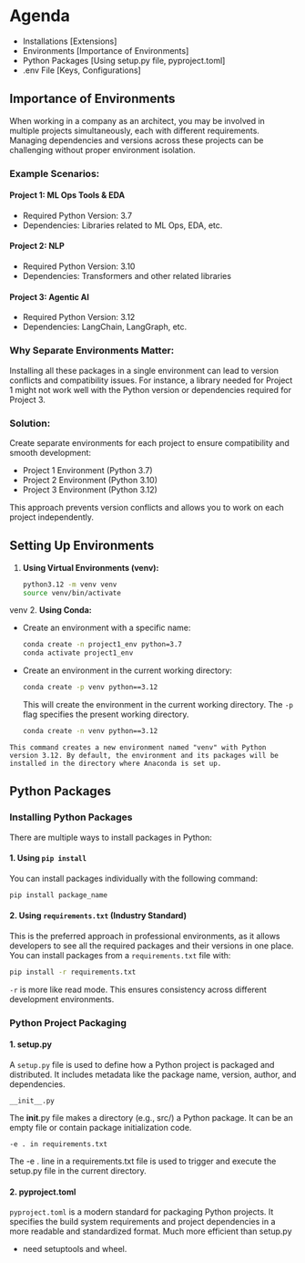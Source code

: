 # Agenda

- Installations [Extensions]
- Environments [Importance of Environments]
- Python Packages [Using setup.py file, pyproject.toml]
- .env File [Keys, Configurations]

## Importance of Environments

When working in a company as an architect, you may be involved in multiple projects simultaneously, each with different requirements. Managing dependencies and versions across these projects can be challenging without proper environment isolation.

### Example Scenarios:

#### Project 1: ML Ops Tools & EDA

- Required Python Version: 3.7
- Dependencies: Libraries related to ML Ops, EDA, etc.

#### Project 2: NLP

- Required Python Version: 3.10
- Dependencies: Transformers and other related libraries

#### Project 3: Agentic AI

- Required Python Version: 3.12
- Dependencies: LangChain, LangGraph, etc.

### Why Separate Environments Matter:

Installing all these packages in a single environment can lead to version conflicts and compatibility issues. For instance, a library needed for Project 1 might not work well with the Python version or dependencies required for Project 3.

### Solution:

Create separate environments for each project to ensure compatibility and smooth development:

- Project 1 Environment (Python 3.7)
- Project 2 Environment (Python 3.10)
- Project 3 Environment (Python 3.12)

This approach prevents version conflicts and allows you to work on each project independently.

## Setting Up Environments

1. **Using Virtual Environments (venv):**

   ```bash
   python3.12 -m venv venv
   source venv/bin/activate
   ```
venv
2. **Using Conda:**

   - Create an environment with a specific name:

     ```bash
     conda create -n project1_env python=3.7
     conda activate project1_env
     ```

   - Create an environment in the current working directory:

     ```bash
     conda create -p venv python==3.12
     ```

     This will create the environment in the current working directory. The `-p` flag specifies the present working directory.

     ```bash
     conda create -n venv python==3.12
     ```

    This command creates a new environment named "venv" with Python version 3.12. By default, the environment and its packages will be installed in the directory where Anaconda is set up.

## Python Packages

### Installing Python Packages

There are multiple ways to install packages in Python:

#### 1. Using `pip install`
You can install packages individually with the following command:

```bash
pip install package_name
```

#### 2. Using `requirements.txt` (Industry Standard)
This is the preferred approach in professional environments, as it allows developers to see all the required packages and their versions in one place. You can install packages from a `requirements.txt` file with:

```bash
pip install -r requirements.txt
```

`-r` is more like read mode.
This ensures consistency across different development environments.

### Python Project Packaging

#### 1. setup.py

A `setup.py` file is used to define how a Python project is packaged and distributed. It includes metadata like the package name, version, author, and dependencies.

`__init__.py`

The __init__.py file makes a directory (e.g., src/) a Python package. It can be an empty file or contain package initialization code.

`-e . in requirements.txt`

The -e . line in a requirements.txt file is used to trigger and execute the setup.py file in the current directory.


#### 2. pyproject.toml

`pyproject.toml` is a modern standard for packaging Python projects. It specifies the build system requirements and project dependencies in a more readable and standardized format. Much more efficient than setup.py

- need setuptools and wheel.

